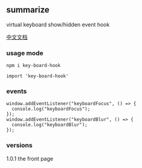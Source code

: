 ## summarize
virtual keyboard show/hidden event hook


[中文文档](https://github.com/XueMary/keyBoard-hook/blob/master/README_zh-CN.md)

### usage mode

```
npm i key-board-hook

import 'key-board-hook'
```

### events
```
window.addEventListener("keyboardFocus", () => {
  console.log("keyboardFocus");
});
window.addEventListener("keyboardBlur", () => {
  console.log("keyboardBlur");
});
```


### versions

1.0.1 the front page